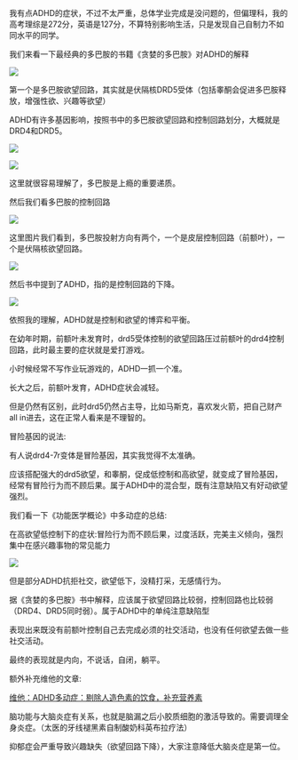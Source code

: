 我有点ADHD的症状，不过不太严重，总体学业完成是没问题的，但偏理科，我的高考理综是272分，英语是127分，不算特别影响生活，只是发现自己自制力不如同水平的同学。

我们来看一下最经典的多巴胺的书籍《贪婪的多巴胺》对ADHD的解释

![](https://picx.zhimg.com/v2-9827350b2b3030365056e0e8f8f3bf77_720w.jpg?source=d16d100b)

第一个是多巴胺欲望回路，其实就是伏隔核DRD5受体（包括睾酮会促进多巴胺释放，增强性欲、兴趣等欲望）

ADHD有许多基因影响，按照书中的多巴胺欲望回路和控制回路划分，大概就是DRD4和DRD5。

![](https://pic1.zhimg.com/v2-0a8d09f6893eedeae5e09452935a3842_720w.jpg?source=d16d100b)




![](https://picx.zhimg.com/v2-2b3fef1950b83bbe3a28c6b936175b69_720w.jpg?source=d16d100b)

这里就很容易理解了，多巴胺是上瘾的重要递质。

然后我们看多巴胺的控制回路

![](https://picx.zhimg.com/v2-88249757d47b7e7b205b1eeaf53b6389_720w.jpg?source=d16d100b)

这里图片我们看到，多巴胺投射方向有两个，一个是皮层控制回路（前额叶），一个是伏隔核欲望回路。

![](https://pica.zhimg.com/v2-a8df257a47c99b522c4be371a304f900_720w.jpg?source=d16d100b)

然后书中提到了ADHD，指的是控制回路的下降。

![](https://picx.zhimg.com/v2-6b8119ea97773f7aaf40e87b377a527b_720w.jpg?source=d16d100b)

依照我的理解，ADHD就是控制和欲望的博弈和平衡。

在幼年时期，前额叶未发育时，drd5受体控制的欲望回路压过前额叶的drd4控制回路，此时最主要的症状就是爱打游戏。

小时候经常不写作业玩游戏的，ADHD一抓一个准。

长大之后，前额叶发育，ADHD症状会减轻。

但是仍然有区别，此时drd5仍然占主导，比如马斯克，喜欢发火箭，把自己财产all in进去，这在正常人看来是不理智的。

冒险基因的说法:

有人说drd4-7r变体是冒险基因，其实我觉得不太准确。

应该搭配强大的drd5欲望，和睾酮，促成低控制和高欲望，就变成了冒险基因，经常有冒险行为而不顾后果。属于ADHD中的混合型，既有注意缺陷又有好动欲望强烈。

我们看一下《功能医学概论》中多动症的总结:

在高欲望低控制下的症状:冒险行为而不顾后果，过度活跃，完美主义倾向，强烈集中在感兴趣事物的常见能力

![](https://pic1.zhimg.com/v2-77c85aff3aa310ce2427763696322583_720w.jpg?source=d16d100b)

但是部分ADHD抗拒社交，欲望低下，没精打采，无感情行为。

据《贪婪的多巴胺》书中解释，应该属于欲望回路比较弱，控制回路也比较弱（DRD4、DRD5同时弱）。属于ADHD中的单纯注意缺陷型

表现出来既没有前额叶控制自己去完成必须的社交活动，也没有任何欲望去做一些社交活动。

最终的表现就是内向，不说话，自闭，躺平。

额外补充维他的文章:

[维他：ADHD多动症：剔除人造色素的饮食，补充营养素](https://zhuanlan.zhihu.com/p/205619044?utm_psn=1848903252868993024)

脑功能与大脑炎症有关系，也就是脑漏之后小胶质细胞的激活导致的。需要调理全身炎症。（太医的牙线褪黑素自制酸奶科英布拉疗法）

抑郁症会严重导致兴趣缺失（欲望回路下降），大家注意降低大脑炎症是第一位。
